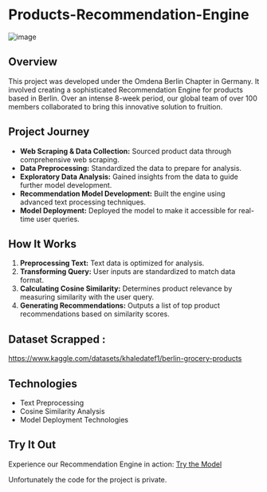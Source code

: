 # Products-Recommendation-Engine
![image](https://github.com/KhaledShata/Products-Recommendation-Engine/assets/105244576/05868279-66a6-465c-b251-d6689c1bfb91)

## Overview
This project was developed under the Omdena Berlin Chapter in Germany. It involved creating a sophisticated Recommendation Engine for products based in Berlin. Over an intense 8-week period, our global team of over 100 members collaborated to bring this innovative solution to fruition.

## Project Journey
- **Web Scraping & Data Collection:** Sourced product data through comprehensive web scraping.
- **Data Preprocessing:** Standardized the data to prepare for analysis.
- **Exploratory Data Analysis:** Gained insights from the data to guide further model development.
- **Recommendation Model Development:** Built the engine using advanced text processing techniques.
- **Model Deployment:** Deployed the model to make it accessible for real-time user queries.

## How It Works
1. **Preprocessing Text:** Text data is optimized for analysis.
2. **Transforming Query:** User inputs are standardized to match data format.
3. **Calculating Cosine Similarity:** Determines product relevance by measuring similarity with the user query.
4. **Generating Recommendations:** Outputs a list of top product recommendations based on similarity scores.

## Dataset Scrapped :  
https://www.kaggle.com/datasets/khaledatef1/berlin-grocery-products

## Technologies
- Text Preprocessing
- Cosine Similarity Analysis
- Model Deployment Technologies

## Try It Out
Experience our Recommendation Engine in action: [Try the Model](https://khaledatef00-products-recommendation-engine-app-d25gv7.streamlit.app/)


Unfortunately the code for the project is private.

